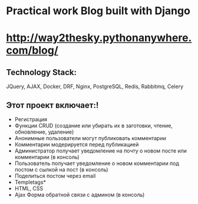 # Practical work Blog built with Django
# http://way2thesky.pythonanywhere.com/blog/

## Technology Stack:
JQuery, AJAX, Docker, DRF, Nginx, PostgreSQL, Redis, Rabbitmq, Celery

## Этот проект включает:!

* Регистрация
* Функции CRUD (создание или убирать их в заготовки, чтение, обновление, удаление)
* Анонимные пользователи могут публиковать комментарии
* Комментарии модерируется перед публикацией
* Администратор получает уведомление на почту о новом посте или комментарии (в консоль)
* Пользователь получает уведомление о новом комментарии под постом с сылкой на пост (в консоль)
* Поделиться постом через email
* Templetags*
* HTML, CSS
* Ajax Форма обратной связи с админом  (в консоль)









